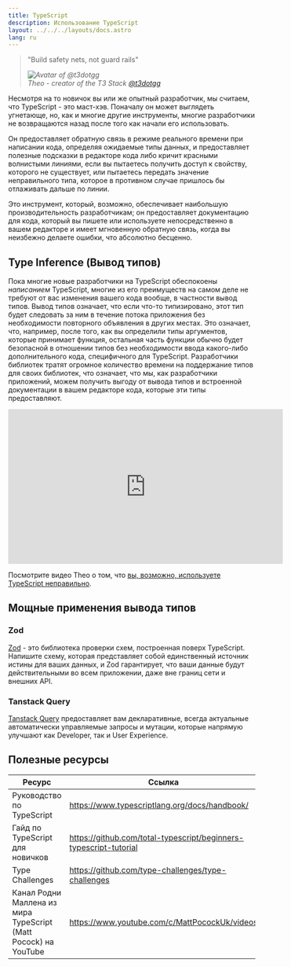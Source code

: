 ```yaml
---
title: TypeScript
description: Использование TypeScript
layout: ../../../layouts/docs.astro
lang: ru
---
```


<blockquote className="w-full relative border-l-4 italic bg-t3-purple-200 dark:text-t3-purple-50 text-zinc-900 dark:bg-t3-purple-300/20 p-2 rounded-md text-sm my-3 border-neutral-500 quote">
  <div className="relative w-fit flex items-center justify-center p-1">
    <p className="mb-4 text-lg">
      <span aria-hidden="true">&quot;</span>Build safety nets, not guard rails<span aria-hidden="true">&quot;</span>
    </p>
  </div>
  <cite className="flex items-center justify-end pr-4 pb-2">
    <img
      alt="Avatar of @t3dotgg"
      className="w-12 mr-4 rounded-full bg-neutral-500"
      src="/images/theo_300x300.webp"
    />
    <div className="flex flex-col items-start not-italic">
      <span className=" text-sm font-semibold">Theo - creator of the T3 Stack</span>
      <a
        href="https://twitter.com/t3dotgg"
        target="_blank"
        rel="noopener noreferrer"
        className="text-sm"
      >
        @t3dotgg
      </a>
    </div>
  </cite>
</blockquote>

Несмотря на то новичок вы или же опытный разработчик, мы считаем, что TypeScript - это маст-хэв. Поначалу он может выглядеть угнетающе, но, как и многие другие инструменты, многие разработчики не возвращаются назад после того как начали его использовать.

Он предоставляет обратную связь в режиме реального времени при написании кода, определяя ожидаемые типы данных, и предоставляет полезные подсказки в редакторе кода либо кричит красными волнистыми линиями, если вы пытаетесь получить доступ к свойству, которого не существует, или пытаетесь передать значение неправильного типа, которое в противном случае пришлось бы отлаживать дальше по линии.

Это инструмент, который, возможно, обеспечивает наибольшую производительность разработчикам; он предоставляет документацию для кода, который вы пишете или используете непосредственно в вашем редакторе и имеет мгновенную обратную связь, когда вы неизбежно делаете ошибки, что абсолютно бесценно.

## Type Inference (Вывод типов)

Пока многие новые разработчики на TypeScript обеспокоены _написанием_ TypeScript, многие из его преимуществ на самом деле не требуют от вас изменения вашего кода вообще, в частности вывод типов. Вывод типов означает, что если что-то типизировано, этот тип будет следовать за ним в течение потока приложения без необходимости повторного объявления в других местах. Это означает, что, например, после того, как вы определили типы аргументов, которые принимает функция, остальная часть функции обычно будет безопасной в отношении типов без необходимости ввода какого-либо дополнительного кода, специфичного для TypeScript. Разработчики библиотек тратят огромное количество времени на поддержание типов для своих библиотек, что означает, что мы, как разработчики приложений, можем получить выгоду от вывода типов и встроенной документации в вашем редакторе кода, которые эти типы предоставляют.

<div class="embed">
<iframe width="560" height="315" src="https://www.youtube.com/embed/RmGHnYUqQ4k" title="You might be using Typescript wrong" frameborder="0" allow="accelerometer; autoplay; clipboard-write; encrypted-media; gyroscope; picture-in-picture" allowfullscreen></iframe>
</div>

Посмотрите видео Theo о том, что [вы, возможно, используете TypeScript неправильно](https://www.youtube.com/watch?v=RmGHnYUqQ4k).

## Мощные применения вывода типов

### Zod

[Zod](https://github.com/colinhacks/zod) - это библиотека проверки схем, построенная поверх TypeScript. Напишите схему, которая представляет собой единственный источник истины для ваших данных, и Zod гарантирует, что ваши данные будут действительными во всем приложении, даже вне границ сети и внешних API.

### Tanstack Query

[Tanstack Query](https://tanstack.com/query/v4/) предоставляет вам декларативные, всегда актуальные автоматически управляемые запросы и мутации, которые напрямую улучшают как Developer, так и User Experience.

## Полезные ресурсы

| Ресурс                                                          | Ссылка                                                            |
| --------------------------------------------------------------- | ----------------------------------------------------------------- |
| Руководство по TypeScript                                       | https://www.typescriptlang.org/docs/handbook/                     |
| Гайд по TypeScript для новичков                                 | https://github.com/total-typescript/beginners-typescript-tutorial |
| Type Challenges                                                 | https://github.com/type-challenges/type-challenges                |
| Канал Родни Маллена из мира TypeScript (Matt Pocock) на YouTube | https://www.youtube.com/c/MattPocockUk/videos                     |
